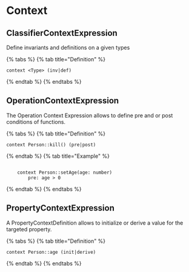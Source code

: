 # Context

## ClassifierContextExpression

Define invariants and definitions on a given types

{% tabs %}
{% tab title="Definition" %}
```ocl
context <Type> (inv|def)
```
{% endtab %}
{% endtabs %}

## OperationContextExpression

The Operation Context Expression allows to define pre and or post conditions of functions.

{% tabs %}
{% tab title="Definition" %}
```ocl
context Person::kill() (pre|post)
```
{% endtab %}
{% tab title="Example" %}
```ocl

    context Person::setAge(age: number)
        pre: age > 0
```
{% endtab %}
{% endtabs %}

## PropertyContextExpression

A PropertyContextDefinition allows to initialize or derive a value for the targeted property.

{% tabs %}
{% tab title="Definition" %}
```ocl
context Person::age (init|derive)
```
{% endtab %}
{% endtabs %}

